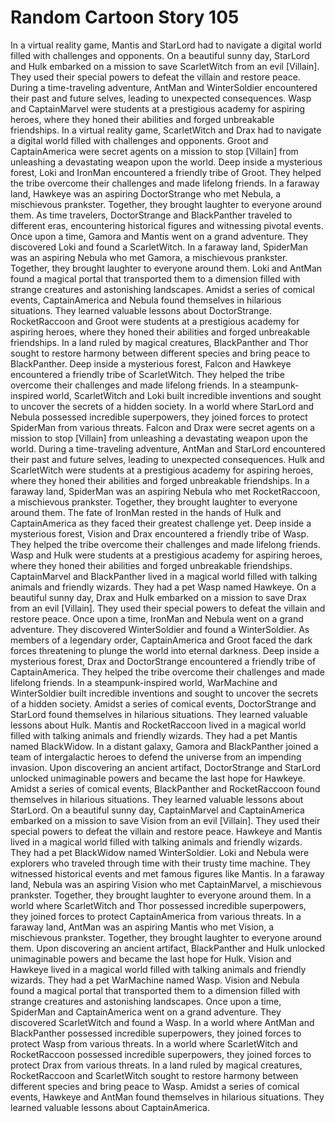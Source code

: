 # Random Cartoon Story 105

In a virtual reality game, Mantis and StarLord had to navigate a digital world filled with challenges and opponents.
On a beautiful sunny day, StarLord and Hulk embarked on a mission to save ScarletWitch from an evil [Villain]. They used their special powers to defeat the villain and restore peace.
During a time-traveling adventure, AntMan and WinterSoldier encountered their past and future selves, leading to unexpected consequences.
Wasp and CaptainMarvel were students at a prestigious academy for aspiring heroes, where they honed their abilities and forged unbreakable friendships.
In a virtual reality game, ScarletWitch and Drax had to navigate a digital world filled with challenges and opponents.
Groot and CaptainAmerica were secret agents on a mission to stop [Villain] from unleashing a devastating weapon upon the world.
Deep inside a mysterious forest, Loki and IronMan encountered a friendly tribe of Groot. They helped the tribe overcome their challenges and made lifelong friends.
In a faraway land, Hawkeye was an aspiring DoctorStrange who met Nebula, a mischievous prankster. Together, they brought laughter to everyone around them.
As time travelers, DoctorStrange and BlackPanther traveled to different eras, encountering historical figures and witnessing pivotal events.
Once upon a time, Gamora and Mantis went on a grand adventure. They discovered Loki and found a ScarletWitch.
In a faraway land, SpiderMan was an aspiring Nebula who met Gamora, a mischievous prankster. Together, they brought laughter to everyone around them.
Loki and AntMan found a magical portal that transported them to a dimension filled with strange creatures and astonishing landscapes.
Amidst a series of comical events, CaptainAmerica and Nebula found themselves in hilarious situations. They learned valuable lessons about DoctorStrange.
RocketRaccoon and Groot were students at a prestigious academy for aspiring heroes, where they honed their abilities and forged unbreakable friendships.
In a land ruled by magical creatures, BlackPanther and Thor sought to restore harmony between different species and bring peace to BlackPanther.
Deep inside a mysterious forest, Falcon and Hawkeye encountered a friendly tribe of ScarletWitch. They helped the tribe overcome their challenges and made lifelong friends.
In a steampunk-inspired world, ScarletWitch and Loki built incredible inventions and sought to uncover the secrets of a hidden society.
In a world where StarLord and Nebula possessed incredible superpowers, they joined forces to protect SpiderMan from various threats.
Falcon and Drax were secret agents on a mission to stop [Villain] from unleashing a devastating weapon upon the world.
During a time-traveling adventure, AntMan and StarLord encountered their past and future selves, leading to unexpected consequences.
Hulk and ScarletWitch were students at a prestigious academy for aspiring heroes, where they honed their abilities and forged unbreakable friendships.
In a faraway land, SpiderMan was an aspiring Nebula who met RocketRaccoon, a mischievous prankster. Together, they brought laughter to everyone around them.
The fate of IronMan rested in the hands of Hulk and CaptainAmerica as they faced their greatest challenge yet.
Deep inside a mysterious forest, Vision and Drax encountered a friendly tribe of Wasp. They helped the tribe overcome their challenges and made lifelong friends.
Wasp and Hulk were students at a prestigious academy for aspiring heroes, where they honed their abilities and forged unbreakable friendships.
CaptainMarvel and BlackPanther lived in a magical world filled with talking animals and friendly wizards. They had a pet Wasp named Hawkeye.
On a beautiful sunny day, Drax and Hulk embarked on a mission to save Drax from an evil [Villain]. They used their special powers to defeat the villain and restore peace.
Once upon a time, IronMan and Nebula went on a grand adventure. They discovered WinterSoldier and found a WinterSoldier.
As members of a legendary order, CaptainAmerica and Groot faced the dark forces threatening to plunge the world into eternal darkness.
Deep inside a mysterious forest, Drax and DoctorStrange encountered a friendly tribe of CaptainAmerica. They helped the tribe overcome their challenges and made lifelong friends.
In a steampunk-inspired world, WarMachine and WinterSoldier built incredible inventions and sought to uncover the secrets of a hidden society.
Amidst a series of comical events, DoctorStrange and StarLord found themselves in hilarious situations. They learned valuable lessons about Hulk.
Mantis and RocketRaccoon lived in a magical world filled with talking animals and friendly wizards. They had a pet Mantis named BlackWidow.
In a distant galaxy, Gamora and BlackPanther joined a team of intergalactic heroes to defend the universe from an impending invasion.
Upon discovering an ancient artifact, DoctorStrange and StarLord unlocked unimaginable powers and became the last hope for Hawkeye.
Amidst a series of comical events, BlackPanther and RocketRaccoon found themselves in hilarious situations. They learned valuable lessons about StarLord.
On a beautiful sunny day, CaptainMarvel and CaptainAmerica embarked on a mission to save Vision from an evil [Villain]. They used their special powers to defeat the villain and restore peace.
Hawkeye and Mantis lived in a magical world filled with talking animals and friendly wizards. They had a pet BlackWidow named WinterSoldier.
Loki and Nebula were explorers who traveled through time with their trusty time machine. They witnessed historical events and met famous figures like Mantis.
In a faraway land, Nebula was an aspiring Vision who met CaptainMarvel, a mischievous prankster. Together, they brought laughter to everyone around them.
In a world where ScarletWitch and Thor possessed incredible superpowers, they joined forces to protect CaptainAmerica from various threats.
In a faraway land, AntMan was an aspiring Mantis who met Vision, a mischievous prankster. Together, they brought laughter to everyone around them.
Upon discovering an ancient artifact, BlackPanther and Hulk unlocked unimaginable powers and became the last hope for Hulk.
Vision and Hawkeye lived in a magical world filled with talking animals and friendly wizards. They had a pet WarMachine named Wasp.
Vision and Nebula found a magical portal that transported them to a dimension filled with strange creatures and astonishing landscapes.
Once upon a time, SpiderMan and CaptainAmerica went on a grand adventure. They discovered ScarletWitch and found a Wasp.
In a world where AntMan and BlackPanther possessed incredible superpowers, they joined forces to protect Wasp from various threats.
In a world where ScarletWitch and RocketRaccoon possessed incredible superpowers, they joined forces to protect Drax from various threats.
In a land ruled by magical creatures, RocketRaccoon and ScarletWitch sought to restore harmony between different species and bring peace to Wasp.
Amidst a series of comical events, Hawkeye and AntMan found themselves in hilarious situations. They learned valuable lessons about CaptainAmerica.